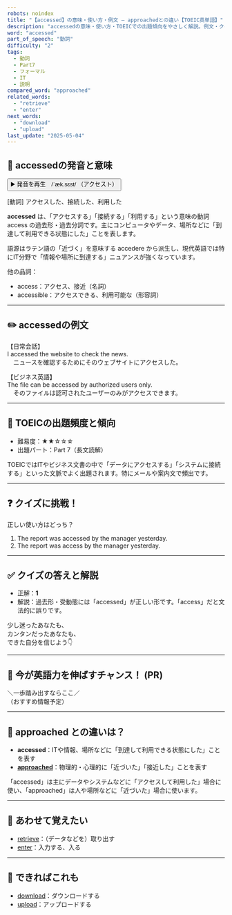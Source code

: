 ```yaml
---
robots: noindex
title: "【accessed】の意味・使い方・例文 ― approachedとの違い【TOEIC英単語】"
description: "accessedの意味・使い方・TOEICでの出題傾向をやさしく解説。例文・クイズ付きでapproachedとの違いもわかりやすく学べます。"
word: "accessed"
part_of_speech: "動詞"
difficulty: "2"
tags:
  - 動詞
  - Part7
  - フォーマル
  - IT
  - 説明
compared_word: "approached"
related_words:
  - "retrieve"
  - "enter"
next_words:
  - "download"
  - "upload"
last_update: "2025-05-04"
---
```


## 🔰 accessedの発音と意味

<button class="play-audio" onclick="playTTS('accessed')">
  <span class="play-audio-main">
    ▶️ 発音を再生　/ˈæk.sɛst/
  </span>
  <span class="play-audio-sub">
    （アクセスト）
  </span>
</button>

[動詞] アクセスした、接続した、利用した

**accessed** は、「アクセスする」「接続する」「利用する」という意味の動詞 access の過去形・過去分詞です。主にコンピュータやデータ、場所などに「到達して利用できる状態にした」ことを表します。

語源はラテン語の「近づく」を意味する accedere から派生し、現代英語では特にIT分野で「情報や場所に到達する」ニュアンスが強くなっています。

他の品詞：  
- access：アクセス、接近（名詞）
- accessible：アクセスできる、利用可能な（形容詞）

---

## ✏️ accessedの例文

【日常会話】  
I accessed the website to check the news.  
　ニュースを確認するためにそのウェブサイトにアクセスした。

【ビジネス英語】  
The file can be accessed by authorized users only.  
　そのファイルは認可されたユーザーのみがアクセスできます。

---

## 🎯 TOEICの出題頻度と傾向

- 難易度：★★☆☆☆
- 出題パート：Part 7（長文読解）

TOEICではITやビジネス文書の中で「データにアクセスする」「システムに接続する」といった文脈でよく出題されます。特にメールや案内文で頻出です。

---

## ❓ クイズに挑戦！

正しい使い方はどっち？

1. The report was accessed by the manager yesterday.  
2. The report was access by the manager yesterday.

---

## ✅ クイズの答えと解説

- 正解：**1**
- 解説：過去形・受動態には「accessed」が正しい形です。「access」だと文法的に誤りです。

少し迷ったあなたも、  
カンタンだったあなたも、  
できた自分を信じよう👇️

---

## 🚀 今が英語力を伸ばすチャンス！ (PR)

<div class="info-center">
＼一歩踏み出すならここ／<br>  
（おすすめ情報予定）
</div>

---

## 🤔  approached との違いは？

- **accessed**：ITや情報、場所などに「到達して利用できる状態にした」ことを表す
- **[approached](/word/approached/)**：物理的・心理的に「近づいた」「接近した」ことを表す

「accessed」は主にデータやシステムなどに「アクセスして利用した」場合に使い、「approached」は人や場所などに「近づいた」場合に使います。

---

## 🧩 あわせて覚えたい

- [retrieve](/word/retrieve/)：（データなどを）取り出す
- [enter](/word/enter/)：入力する、入る

---

## 📖 できればこれも

- [download](/word/download/)：ダウンロードする
- [upload](/word/upload/)：アップロードする

<!-- cvid: aid49_bid20 -->
